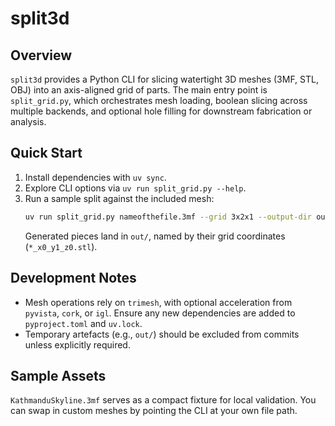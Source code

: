 # split3d

## Overview
`split3d` provides a Python CLI for slicing watertight 3D meshes (3MF, STL, OBJ) into an axis-aligned grid of parts. The main entry point is `split_grid.py`, which orchestrates mesh loading, boolean slicing across multiple backends, and optional hole filling for downstream fabrication or analysis.

## Quick Start
1. Install dependencies with `uv sync`.
2. Explore CLI options via `uv run split_grid.py --help`.
3. Run a sample split against the included mesh:
   ```bash
   uv run split_grid.py nameofthefile.3mf --grid 3x2x1 --output-dir out --output-format 3mf --force-watertight
   ```
   Generated pieces land in `out/`, named by their grid coordinates (`*_x0_y1_z0.stl`).

## Development Notes
- Mesh operations rely on `trimesh`, with optional acceleration from `pyvista`, `cork`, or `igl`. Ensure any new dependencies are added to `pyproject.toml` and `uv.lock`.
- Temporary artefacts (e.g., `out/`) should be excluded from commits unless explicitly required.

## Sample Assets
`KathmanduSkyline.3mf` serves as a compact fixture for local validation. You can swap in custom meshes by pointing the CLI at your own file path.

